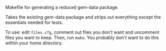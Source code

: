 Makefile for generating a reduced gem-data package.

Takes the existing gem-data package and strips out everything except the essentials needed for tests.

To use: edit `files.cfg`, comment out files you don't want and uncomment files you want to keep.  Then, run `make`.  You probably don't want to do this within your home directory.
